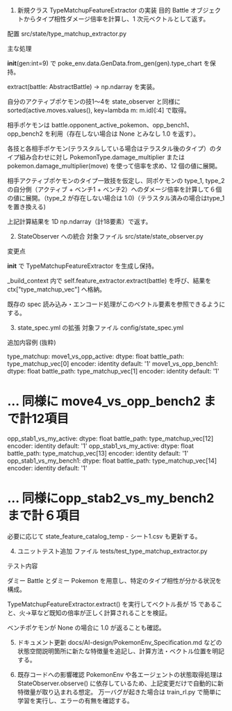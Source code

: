 1. 新規クラス TypeMatchupFeatureExtractor の実装
目的
Battle オブジェクトからタイプ相性ダメージ倍率を計算し、1 次元ベクトルとして返す。

配置
src/state/type_matchup_extractor.py

主な処理

__init__(gen:int=9) で poke_env.data.GenData.from_gen(gen).type_chart を保持。

extract(battle: AbstractBattle) -> np.ndarray を実装。

自分のアクティブポケモンの技1〜4を state_observer と同様に sorted(active.moves.values(), key=lambda m: m.id)[:4] で取得。

相手ポケモンは battle.opponent_active_pokemon、opp_bench1、opp_bench2 を利用（存在しない場合は None とみなし 1.0 を返す）。

各技と各相手ポケモン(テラスタルしている場合はテラスタル後のタイプ）のタイプ組み合わせに対し PokemonType.damage_multiplier または pokemon.damage_multiplier(move) を使って倍率を求め、12 個の値に展開。

相手アクティブポケモンのタイプ一致技を仮定し、同ポケモンの type_1, type_2　の自分側（アクティブ + ベンチ1 + ベンチ2）へのダメージ倍率を計算して６個の値に展開。（type_2 が存在しない場合は 1.0)（テラスタル済みの場合はtype_1 を置き換える)

上記計算結果を 1D np.ndarray（計18要素）で返す。

2. StateObserver への統合
対象ファイル
src/state/state_observer.py

変更点

__init__ で TypeMatchupFeatureExtractor を生成し保持。

_build_context 内で self.feature_extractor.extract(battle) を呼び、結果を ctx["type_matchup_vec"] へ格納。

既存の spec 読み込み・エンコード処理がこのベクトル要素を参照できるようにする。

3. state_spec.yml の拡張
対象ファイル
config/state_spec.yml

追加内容例 (抜粋)

type_matchup:
  move1_vs_opp_active:
    dtype: float
    battle_path: type_matchup_vec[0]
    encoder: identity
    default: '1'
  move1_vs_opp_bench1:
    dtype: float
    battle_path: type_matchup_vec[1]
    encoder: identity
    default: '1'
  # ... 同様に move4_vs_opp_bench2 まで計12項目
  opp_stab1_vs_my_active:
    dtype: float
    battle_path: type_matchup_vec[12]
    encoder: identity
    default: '1'
  opp_stab1_vs_my_active:
    dtype: float
    battle_path: type_matchup_vec[13]
    encoder: identity
    default: '1'
  opp_stab1_vs_my_bench1:
    dtype: float
    battle_path: type_matchup_vec[14]
    encoder: identity
    default: '1'
  # ... 同様にopp_stab2_vs_my_bench2 まで計６項目
必要に応じて state_feature_catalog_temp - シート1.csv も更新する。

4. ユニットテスト追加
ファイル
tests/test_type_matchup_extractor.py

テスト内容

ダミー Battle とダミー Pokemon を用意し、特定のタイプ相性が分かる状況を構成。

TypeMatchupFeatureExtractor.extract() を実行してベクトル長が 15 であること、火→草など既知の倍率が正しく計算されることを検証。

ベンチポケモンが None の場合に 1.0 が返ることも確認。

5. ドキュメント更新
docs/AI-design/PokemonEnv_Specification.md などの状態空間説明箇所に新たな特徴量を追記し、計算方法・ベクトル位置を明記する。

6. 既存コードへの影響確認
PokemonEnv や各エージェントの状態取得処理は StateObserver.observe() に依存しているため、上記変更だけで自動的に新特徴量が取り込まれる想定。
万一バグが起きた場合は train_rl.py で簡単に学習を実行し、エラーの有無を確認する。


